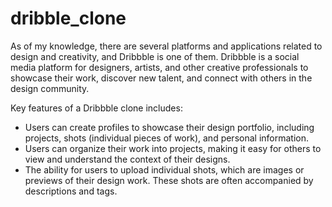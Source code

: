 # dribble_clone

As of my knowledge, there are several platforms and applications related to design and creativity, and Dribbble is one of them. Dribbble is a social media platform for designers, artists, and other creative professionals to showcase their work, discover new talent, and connect with others in the design community.

Key features of a Dribbble clone includes:

- Users can create profiles to showcase their design portfolio, including projects, shots (individual pieces of work), and personal information.
- Users can organize their work into projects, making it easy for others to view and understand the context of their designs.
- The ability for users to upload individual shots, which are images or previews of their design work. These shots are often accompanied by descriptions and tags.
